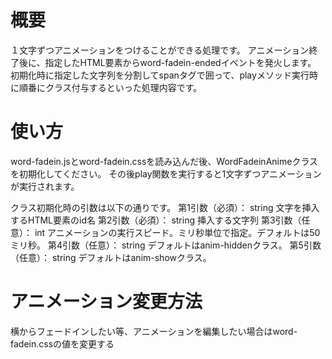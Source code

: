 # 概要
１文字ずつアニメーションをつけることができる処理です。
アニメーション終了後に、指定したHTML要素からword-fadein-endedイベントを発火します。
初期化時に指定した文字列を分割してspanタグで囲って、playメソッド実行時に順番にクラス付与するといった処理内容です。

# 使い方
word-fadein.jsとword-fadein.cssを読み込んだ後、WordFadeinAnimeクラスを初期化してください。
その後play関数を実行すると1文字ずつアニメーションが実行されます。

クラス初期化時の引数は以下の通りです。
第1引数（必須）： string 文字を挿入するHTML要素のid名
第2引数（必須）： string 挿入する文字列
第3引数（任意）： int    アニメーションの実行スピード。ミリ秒単位で指定。デフォルトは50ミリ秒。
第4引数（任意）： string デフォルトはanim-hiddenクラス。
第5引数（任意）： string デフォルトはanim-showクラス。

# アニメーション変更方法
横からフェードインしたい等、アニメーションを編集したい場合はword-fadein.cssの値を変更する
